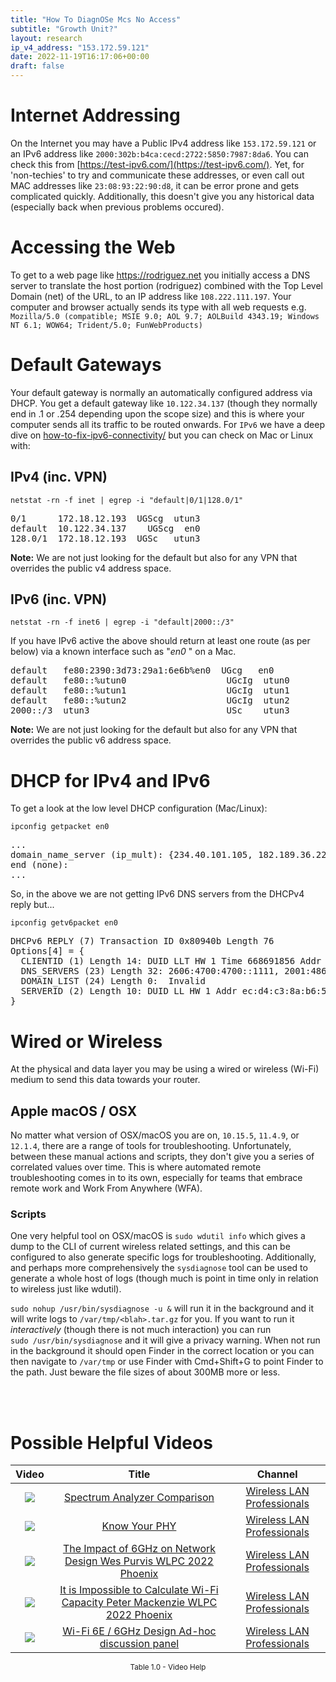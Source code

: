```yaml
---
title: "How To DiagnOSe Mcs No Access"
subtitle: "Growth Unit?"
layout: research
ip_v4_address: "153.172.59.121"
date: 2022-11-19T16:17:06+00:00
draft: false
---
```


# Internet Addressing
On the Internet you may have a Public IPv4 address like ```153.172.59.121``` or an IPv6 address like ```2000:302b:b4ca:cecd:2722:5850:7987:8da6```. You can check this from [https://test-ipv6.com/](https://test-ipv6.com/). Yet, for 'non-techies' to try and communicate these addresses, or even call out MAC addresses like ```23:08:93:22:90:d8```, it can be error prone and gets complicated quickly. Additionally, this doesn't give you any historical data (especially back when previous problems occured).

# Accessing the Web
To get to a web page like https://rodriguez.net you initially access a DNS server to translate the host portion (rodriguez) combined with the Top Level Domain (net) of the URL, to an IP address like ```108.222.111.197```. Your computer and browser actually sends its type with all web requests e.g. <br>```Mozilla/5.0 (compatible; MSIE 9.0; AOL 9.7; AOLBuild 4343.19; Windows NT 6.1; WOW64; Trident/5.0; FunWebProducts)```

# Default Gateways
Your default gateway is normally an automatically configured address via DHCP. You get a default gateway like ```10.122.34.137``` (though they normally end in .1 or .254 depending upon the scope size) and this is where your computer sends all its traffic to be routed onwards. For ```IPv6``` we have a deep dive on [how-to-fix-ipv6-connectivity/](/blog/how-to-fix-ipv6-connectivity/) but you can check on Mac or Linux with:

## IPv4 (inc. VPN)
```netstat -rn -f inet | egrep -i "default|0/1|128.0/1"```

<pre>
0/1      172.18.12.193  UGScg  utun3
default  10.122.34.137    UGScg  en0
128.0/1  172.18.12.193  UGSc   utun3</pre>

**Note:** We are not just looking for the default but also for any VPN that overrides the public v4 address space.

## IPv6 (inc. VPN)
```netstat -rn -f inet6 | egrep -i "default|2000::/3"```

If you have IPv6 active the above should return at least one route (as per below) via a known interface such as "_en0_ " on a Mac. 

<pre>
default   fe80:2390:3d73:29a1:6e6b%en0  UGcg   en0
default   fe80::%utun0                   UGcIg  utun0
default   fe80::%utun1                   UGcIg  utun1
default   fe80::%utun2                   UGcIg  utun2
2000::/3  utun3                          USc    utun3</pre>

**Note:** We are not just looking for the default but also for any VPN that overrides the public v6 address space.

# DHCP for IPv4 and IPv6

To get a look at the low level DHCP configuration (Mac/Linux): 

```ipconfig getpacket en0```

<pre>
...
domain_name_server (ip_mult): {234.40.101.105, 182.189.36.226}
end (none):
...</pre>

So, in the above we are not getting IPv6 DNS servers from the DHCPv4 reply but...

```ipconfig getv6packet en0```

<pre>
DHCPv6 REPLY (7) Transaction ID 0x80940b Length 76
Options[4] = {
  CLIENTID (1) Length 14: DUID LLT HW 1 Time 668691856 Addr 23:08:93:22:90:d8
  DNS_SERVERS (23) Length 32: 2606:4700:4700::1111, 2001:4860:4860::8844
  DOMAIN_LIST (24) Length 0:  Invalid
  SERVERID (2) Length 10: DUID LL HW 1 Addr ec:d4:c3:8a:b6:5c
}</pre>

# Wired or Wireless
At the physical and data layer you may be using a wired or wireless (Wi-Fi) medium to send this data towards your router. 

## Apple macOS / OSX
No matter what version of OSX/macOS you are on, ```10.15.5```, ```11.4.9```, or ```12.1.4```, there are a range of tools for troubleshooting. Unfortunately, between these manual actions and scripts, they don't give you a series of correlated values over time. This is where automated remote troubleshooting comes in to its own, especially for teams that embrace remote work and Work From Anywhere (WFA).

### Scripts
One very helpful tool on OSX/macOS is ```sudo wdutil info``` which gives a dump to the CLI of current wireless related settings, and this can be configured to also generate specific logs for troubleshooting. Additionally, and perhaps more comprehensively the ```sysdiagnose``` tool can be used to generate a whole host of logs (though much is point in time only in relation to wireless just like wdutil).

```sudo nohup /usr/bin/sysdiagnose -u &``` will run it in the background and it will write logs to ```/var/tmp/<blah>.tar.gz``` for you. If you want to run it *interactively* (though there is not much interaction) you can run<br>```sudo /usr/bin/sysdiagnose``` and it will give a privacy warning. When not run in the background it should open Finder in the correct location or you can then navigate to ```/var/tmp``` or use Finder with Cmd+Shift+G to point Finder to the path. Just beware the file sizes of about 300MB more or less.

<br><br>
# Possible Helpful Videos

<link href="/plugins/lity/css/lity.min.css" rel="stylesheet">
<script src="/plugins/lity/js/lity.min.js"></script>
<div class="table1-start"></div>

|Video | Title | Channel |
| :---: | :---: | :---: |
|<a href="https://www.youtube.com/watch?v=VU1mOSMru8s" data-lity><img src="https://i.ytimg.com/vi/VU1mOSMru8s/default.jpg" class="img-fluid"></a>|<a href="https://www.youtube.com/watch?v=VU1mOSMru8s" data-lity>Spectrum Analyzer Comparison</a>|<a target="_blank" href="https://www.youtube.com/channel/UCIzBSS46vcqhwmBZ7ZpY-yg" >Wireless LAN Professionals</a>|
|<a href="https://www.youtube.com/watch?v=V05dSfoopLE" data-lity><img src="https://i.ytimg.com/vi/V05dSfoopLE/default.jpg" class="img-fluid"></a>|<a href="https://www.youtube.com/watch?v=V05dSfoopLE" data-lity>Know Your PHY</a>|<a target="_blank" href="https://www.youtube.com/channel/UCIzBSS46vcqhwmBZ7ZpY-yg" >Wireless LAN Professionals</a>|
|<a href="https://www.youtube.com/watch?v=GIDDmzcPkns" data-lity><img src="https://i.ytimg.com/vi/GIDDmzcPkns/default.jpg" class="img-fluid"></a>|<a href="https://www.youtube.com/watch?v=GIDDmzcPkns" data-lity>The Impact of 6GHz on Network Design   Wes Purvis   WLPC 2022 Phoenix</a>|<a target="_blank" href="https://www.youtube.com/channel/UCIzBSS46vcqhwmBZ7ZpY-yg" >Wireless LAN Professionals</a>|
|<a href="https://www.youtube.com/watch?v=CZdwHPq-j-Q" data-lity><img src="https://i.ytimg.com/vi/CZdwHPq-j-Q/default.jpg" class="img-fluid"></a>|<a href="https://www.youtube.com/watch?v=CZdwHPq-j-Q" data-lity>It is Impossible to Calculate Wi-Fi Capacity   Peter Mackenzie   WLPC 2022 Phoenix</a>|<a target="_blank" href="https://www.youtube.com/channel/UCIzBSS46vcqhwmBZ7ZpY-yg" >Wireless LAN Professionals</a>|
|<a href="https://www.youtube.com/watch?v=KK4NL_wjXSk" data-lity><img src="https://i.ytimg.com/vi/KK4NL_wjXSk/default.jpg" class="img-fluid"></a>|<a href="https://www.youtube.com/watch?v=KK4NL_wjXSk" data-lity>Wi-Fi 6E / 6GHz Design Ad-hoc discussion panel</a>|<a target="_blank" href="https://www.youtube.com/channel/UCIzBSS46vcqhwmBZ7ZpY-yg" >Wireless LAN Professionals</a>|

<center><small>Table 1.0 - Video Help</small></center>
 <br>
<div class="table1-end"></div>
<script type="text/javascript">
(function() {
    $('div.table1-start').nextUntil('div.table1-end', 'table').addClass('table thead-dark table-striped table-responsive rounded').attr('id', 't1');
    $('#t1').find('thead').addClass('thead-dark');
})();
</script>
